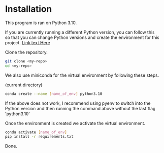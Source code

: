 # Installation

This program is ran on Python 3.10.

If you are currently running a different Python version, you can follow this so that you can change Python versions and create the environment for this project. [Link text Here](https://ggkbase-help.berkeley.edu/how-to/install-pyenv/)

Clone the repository.

```bash
git clone <my-repo>
cd <my-repo>
```

We also use miniconda for the virtual environment by following these steps.

(current directory)

```bash
conda create --name [name_of_env] python3.10
```

If the above does not work, I recommend using pyenv to switch into the Python version and then running the command above without the last flag 'python3.10'

Once the environment is created we activate the virtual environment.

```bash
conda activate [name_of_env]
pip install -r requirements.txt
```

Done.

